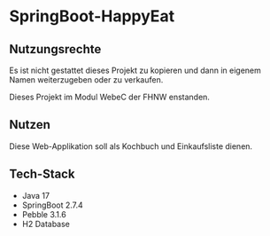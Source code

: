 # SpringBoot-HappyEat

## Nutzungsrechte

Es ist nicht gestattet dieses Projekt zu kopieren und dann in eigenem Namen weiterzugeben oder zu verkaufen.

Dieses Projekt im Modul WebeC der FHNW enstanden.

## Nutzen

Diese Web-Applikation soll als Kochbuch und Einkaufsliste dienen.

## Tech-Stack

- Java 17
- SpringBoot 2.7.4
- Pebble 3.1.6
- H2 Database